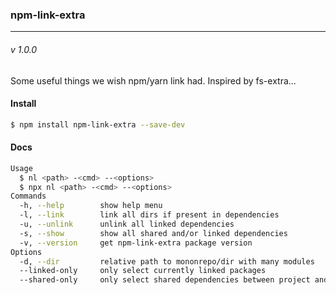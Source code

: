### npm-link-extra
---
###### v 1.0.0

Some useful things we wish npm/yarn link had. Inspired by fs-extra...

#### Install
```bash
$ npm install npm-link-extra --save-dev
```

#### Docs
```bash
Usage
  $ nl <path> -<cmd> --<options>
  $ npx nl <path> -<cmd> --<options>
Commands
  -h, --help        show help menu
  -l, --link        link all dirs if present in dependencies
  -u, --unlink      unlink all linked dependencies
  -s, --show        show all shared and/or linked dependencies
  -v, --version     get npm-link-extra package version
Options
  -d, --dir         relative path to mononrepo/dir with many modules
  --linked-only     only select currently linked packages
  --shared-only     only select shared dependencies between project and target dir
```